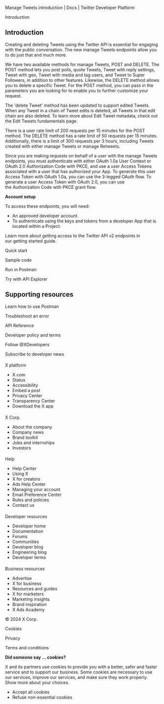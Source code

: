 
Manage Tweets introduction | Docs | Twitter Developer Platform 

Introduction

Introduction
------------

Creating and deleting Tweets using the Twitter API is essential for engaging with the public conversation. The new manage Tweets endpoints allow you to do just that and much more. 

We have two available methods for manage Tweets, POST and DELETE. The POST method lets you post polls, quote Tweets, Tweet with reply settings, Tweet with geo, Tweet with media and tag users, and Tweet to Super Followers, in addition to other features. Likewise, the DELETE method allows you to delete a specific Tweet. For the POST method, you can pass in the parameters you are looking for to enable you to further customize your request.

The 'delete Tweet' method has been updated to support edited Tweets. When any Tweet in a chain of Tweet edits is deleted, all Tweets in that edit chain are also deleted. To learn more about Edit Tweet metadata, check out the Edit Tweets fundamentals page.

There is a user rate limit of 200 requests per 15 minutes for the POST method. The DELETE method has a rate limit of 50 requests per 15 minutes. Additionally, there is a limit of 300 requests per 3 hours, including Tweets created with either manage Tweets or manage Retweets. 

Since you are making requests on behalf of a user with the manage Tweets endpoints, you must authenticate with either OAuth 1.0a User Context or OAuth 2.0 Authorization Code with PKCE, and use a user Access Tokens associated with a user that has authorized your App. To generate this user Access Token with OAuth 1.0a, you can use the 3-legged OAuth flow. To generate a user Access Token with OAuth 2.0, you can use the Authorization Code with PKCE grant flow.

**Account setup**

To access these endpoints, you will need:

* An approved developer account.
* To authenticate using the keys and tokens from a developer App that is located within a Project.

Learn more about getting access to the Twitter API v2 endpoints in our getting started guide.

Quick start

Sample code

Run in Postman

Try with API Explorer

Supporting resources
--------------------

Learn how to use Postman

Troubleshoot an error

API Reference

Developer policy and terms

Follow @XDevelopers

Subscribe to developer news

#### 
 X platform

* X.com
* Status
* Accessibility
* Embed a post
* Privacy Center
* Transparency Center
* Download the X app

#### 
 X Corp.

* About the company
* Company news
* Brand toolkit
* Jobs and internships
* Investors

#### 
 Help

* Help Center
* Using X
* X for creators
* Ads Help Center
* Managing your account
* Email Preference Center
* Rules and policies
* Contact us

#### 
 Developer resources

* Developer home
* Documentation
* Forums
* Communities
* Developer blog
* Engineering blog
* Developer terms

#### 
 Business resources

* Advertise
* X for business
* Resources and guides
* X for marketers
* Marketing insights
* Brand inspiration
* X Ads Academy

 © 2024 X Corp.

Cookies

Privacy

Terms and conditions

**Did someone say … cookies?**  

 X and its partners use cookies to provide you with a better, safer and
 faster service and to support our business. Some cookies are necessary to use
 our services, improve our services, and make sure they work properly.
 Show more about your choices.

* Accept all cookies
* Refuse non-essential cookies